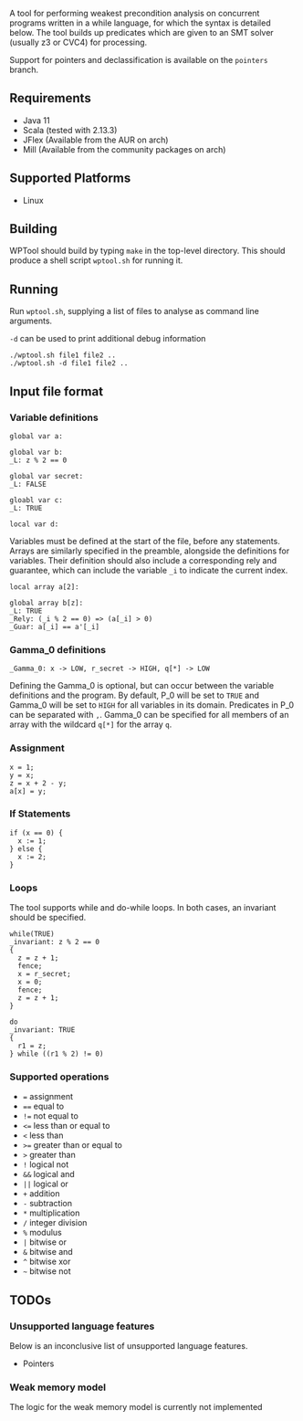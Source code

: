 A tool for performing weakest precondition analysis on concurrent programs written in a while language, for which the syntax is detailed below. The tool builds up predicates which are given to an SMT solver (usually z3 or CVC4) for processing.

Support for pointers and declassification is available on the `pointers` branch.

## Requirements
* Java 11
* Scala (tested with 2.13.3)
* JFlex (Available from the AUR on arch)
* Mill (Available from the community packages on arch)

## Supported Platforms
* Linux


## Building

WPTool should build by typing `make` in the top-level directory. This should produce a shell script `wptool.sh` for running it.

## Running

Run `wptool.sh`, supplying a list of files to analyse as command line
arguments.

`-d` can be used to print additional debug information 

```
./wptool.sh file1 file2 ..
./wptool.sh -d file1 file2 ..
```

## Input file format

### Variable definitions
```
global var a:

global var b:
_L: z % 2 == 0

global var secret:
_L: FALSE

gloabl var c:
_L: TRUE

local var d:
```
Variables must be defined at the start of the file, before any statements. Arrays are similarly specified in the preamble, alongside the definitions for variables. Their definition should also include a corresponding rely and guarantee, which can include the variable `_i` to indicate the current index.

```
local array a[2]:

global array b[z]:
_L: TRUE
_Rely: (_i % 2 == 0) => (a[_i] > 0)
_Guar: a[_i] == a'[_i]
```

### Gamma_0 definitions
```
_Gamma_0: x -> LOW, r_secret -> HIGH, q[*] -> LOW
```
Defining the Gamma_0 is optional, but can occur between the variable definitions and the program. By default, P_0 will be set to `TRUE` and Gamma_0 will be set to `HIGH` for all variables in its domain. Predicates in P_0 can be separated with `,`. Gamma_0 can be specified for all members of an array with the wildcard `q[*]` for the array `q`.

### Assignment
```
x = 1;
y = x;
z = x + 2 - y;
a[x] = y;
```

### If Statements
```
if (x == 0) {
  x := 1;
} else {
  x := 2;
}
```

### Loops
The tool supports while and do-while loops. In both cases, an invariant should be specified. 
```
while(TRUE)
_invariant: z % 2 == 0
{
  z = z + 1;
  fence;
  x = r_secret;
  x = 0;
  fence;
  z = z + 1;
}
```

```
do
_invariant: TRUE
{
  r1 = z;
} while ((r1 % 2) != 0)
```

### Supported operations
* `=` assignment
* `==` equal to
* `!=` not equal to
* `<=` less than or equal to
* `<` less than
* `>=` greater than or equal to
* `>` greater than
* `!` logical not
* `&&` logical and
* `||` logical or
* `+` addition
* `-` subtraction
* `*` multiplication
* `/` integer division
* `%` modulus
* `|` bitwise or
* `&` bitwise and
* `^` bitwise xor
* `~` bitwise not

## TODOs
### Unsupported language features
Below is an inconclusive list of unsupported language features.
 * Pointers
 
### Weak memory model
The logic for the weak memory model is currently not implemented

